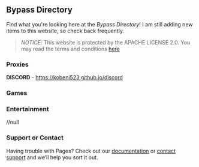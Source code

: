 ## Bypass Directory

Find what you're looking here at the _Bypass Directory_!
I am still adding new items to this website, so check back frequently.


>*NOTICE*: This website is protected by the APACHE LICENSE 2.0. 
>You may read the terms and conditions [here](https://kobeni523.github.io/LICENSE.md)
### Proxies
**DISCORD** - https://kobeni523.github.io/discord

### Games


### Entertainment
//null


### Support or Contact

Having trouble with Pages? Check out our [documentation](https://docs.github.com/categories/github-pages-basics/) or [contact support](https://support.github.com/contact) and we’ll help you sort it out.
